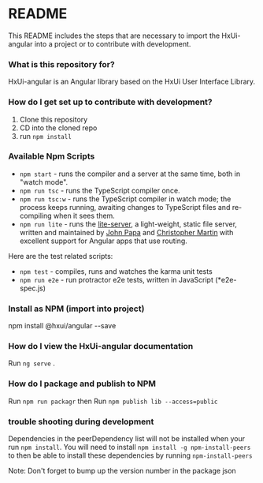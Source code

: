 # README #

This README includes the steps that are necessary to import the HxUi-angular into a project or to contribute with development.

### What is this repository for? ###

HxUi-angular is an Angular library based on the HxUi User Interface Library.

### How do I get set up to contribute with development? ###

1. Clone this repository
2. CD into the cloned repo
3. run `npm install`

### Available Npm Scripts ###
* `npm start` - runs the compiler and a server at the same time, both in "watch mode".
* `npm run tsc` - runs the TypeScript compiler once.
* `npm run tsc:w` - runs the TypeScript compiler in watch mode; the process keeps running, awaiting changes to TypeScript files and re-compiling when it sees them.
* `npm run lite` - runs the [lite-server](https://www.npmjs.com/package/lite-server), a light-weight, static file server, written and maintained by
[John Papa](https://github.com/johnpapa) and
[Christopher Martin](https://github.com/cgmartin)
with excellent support for Angular apps that use routing.

Here are the test related scripts:
* `npm test` - compiles, runs and watches the karma unit tests
* `npm run e2e` - run protractor e2e tests, written in JavaScript (*e2e-spec.js)

### Install as NPM (import into project) ##
npm install @hxui/angular --save

### How do I view the HxUi-angular documentation ###

Run ```ng serve``` .


### How do I package and publish to NPM
Run ```npm run packagr```
then
Run ```npm publish lib --access=public```


### trouble shooting during development 
Dependencies in the peerDependency list will not be installed when your run ```npm install```. 
You will need to install ```npm install -g npm-install-peers``` to then be able to install
these dependencies by running ```npm-install-peers```

Note: Don't forget to bump up the version number in the package json
